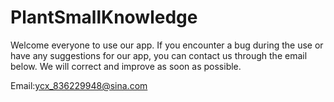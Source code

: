 # PlantSmallKnowledge

Welcome everyone to use our app. If you encounter a bug during the use or have any suggestions for our app, you can contact us through the email below. We will correct and improve as soon as possible.




Email:ycx_836229948@sina.com
